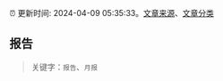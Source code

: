 :alarm_clock: 更新时间: 2024-04-09 05:35:33。[文章来源](/README.md)、[文章分类](/TAGS.md)

## 报告


> 关键字：`报告`、`月报`



